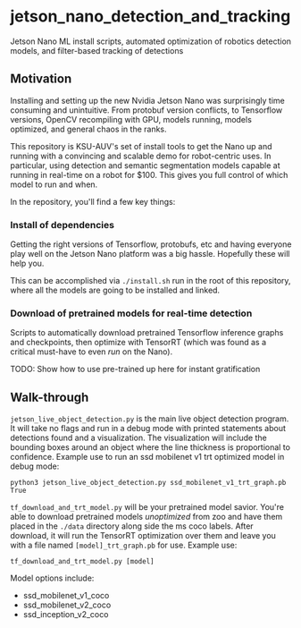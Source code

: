 # jetson_nano_detection_and_tracking
Jetson Nano ML install scripts, automated optimization of robotics detection models, and filter-based tracking of detections

## Motivation

Installing and setting up the new Nvidia Jetson Nano was surprisingly time consuming and unintuitive. From protobuf version conflicts, to Tensorflow versions, OpenCV recompiling with GPU, models running, models optimized, and general chaos in the ranks.

This repository is KSU-AUV's set of install tools to get the Nano up and running with a convincing and scalable demo for robot-centric uses. In particular, using detection and semantic segmentation models capable at running in real-time on a robot for $100. This gives you full control of which model to run and when. 

In the repository, you'll find a few key things:

### Install of dependencies

Getting the right versions of Tensorflow, protobufs, etc and having everyone play well on the Jetson Nano platform was a big hassle. Hopefully these will help you.

This can be accomplished via `./install.sh` run in the root of this repository, where all the models are going to be installed and linked.

### Download of pretrained models for real-time detection 

Scripts to automatically download pretrained Tensorflow inference graphs and checkpoints, then optimize with TensorRT (which was found as a critical must-have to even *run* on the Nano).

TODO: Show how to use pre-trained up here for instant gratification

## Walk-through

`jetson_live_object_detection.py` is the main live object detection program. It will take no flags and run in a debug mode with printed statements about detections found and a visualization. The visualization will include the bounding boxes around an object where the line thickness is proportional to confidence. Example use to run an ssd mobilenet v1 trt optimized model in debug mode:

```
python3 jetson_live_object_detection.py ssd_mobilenet_v1_trt_graph.pb True
```

`tf_download_and_trt_model.py` will be your pretrained model savior. You're able to download pretrained models *unoptimized* from zoo and have them placed in the `./data` directory along side the ms coco labels. After download, it will run the TensorRT optimization over them and leave you with a file named `[model]_trt_graph.pb` for use. Example use:

```
tf_download_and_trt_model.py [model]
```

Model options include:
- ssd_mobilenet_v1_coco
- ssd_mobilenet_v2_coco
- ssd_inception_v2_coco


